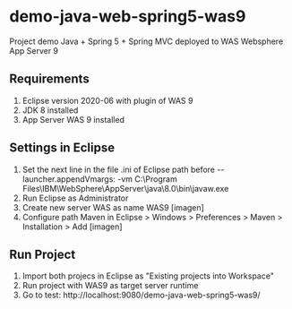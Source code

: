 # demo-java-web-spring5-was9
Project demo Java + Spring 5 + Spring MVC deployed to WAS Websphere App Server 9

## Requirements
1. Eclipse version 2020-06 with plugin of WAS 9 
2. JDK 8 installed
3. App Server WAS 9 installed


## Settings in Eclipse
1. Set the next line in the file .ini of Eclipse path before --launcher.appendVmargs:
-vm 
C:\Program Files\IBM\WebSphere\AppServer\java\8.0\bin\javaw.exe
2. Run Eclipse as Administrator
3. Create new server WAS as name WAS9
[imagen]
4. Configure path Maven in Eclipse > Windows > Preferences > Maven > Installation > Add 
[imagen]

## Run Project
1. Import both projecs in Eclipse as "Existing projects into Workspace"
2. Run project with WAS9 as target server runtime
3. Go to test: http://localhost:9080/demo-java-web-spring5-was9/

